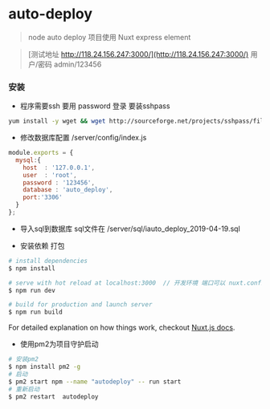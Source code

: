 # auto-deploy

> node auto deploy  项目使用 Nuxt  express  element 


> [测试地址 http://118.24.156.247:3000/](http://118.24.156.247:3000/)   用户/密码  admin/123456

### 安装
-   程序需要ssh 要用 password 登录  要装sshpass

```sh
yum install -y wget && wget http://sourceforge.net/projects/sshpass/files/sshpass/1.06/sshpass-1.06.tar.gz && tar xvzf sshpass-1.06.tar.gz && cd ./sshpass-1.06 && ./configure && make && make install
```
-   修改数据库配置 /server/config/index.js 
```javascript
module.exports = {
  mysql:{
    host  : '127.0.0.1',
    user  : 'root',
    password : '123456',
    database : 'auto_deploy',
    port:'3306'
  }
};
```
-  导入sql到数据库  sql文件在 /server/sql/iauto_deploy_2019-04-19.sql

-   安装依赖 打包
``` bash
# install dependencies
$ npm install

# serve with hot reload at localhost:3000  // 开发环境 端口可以 nuxt.confing.js 修改
$ npm run dev

# build for production and launch server
$ npm run build

```
For detailed explanation on how things work, checkout [Nuxt.js docs](https://nuxtjs.org).

-   使用pm2为项目守护启动 
``` bash
# 安装pm2
$ npm install pm2 -g 
# 启动
$ pm2 start npm --name "autodeploy" -- run start
# 重新启动
$ pm2 restart  autodeploy

```
